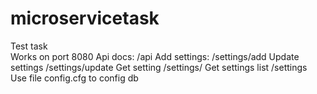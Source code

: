# microservicetask
Test task<br/>
Works on port 8080
Api docs: /api
Add settings: /settings/add
Update settings /settings/update
Get setting /settings/
Get settings list /settings
Use file config.cfg to config db
